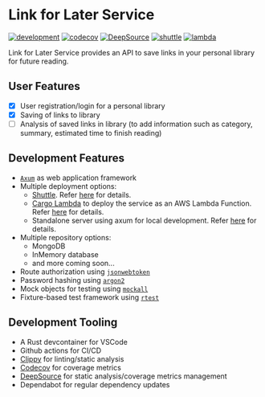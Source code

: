 # Link for Later Service

[![development](https://github.com/kentSarmiento/link-for-later-service/actions/workflows/development.yml/badge.svg?branch=main)](https://github.com/kentSarmiento/link-for-later-service/actions/workflows/development.yml) [![codecov](https://codecov.io/gh/kentSarmiento/link-for-later-service/branch/main/graph/badge.svg)](https://codecov.io/gh/kentSarmiento/link-for-later-service) [![DeepSource](https://app.deepsource.com/gh/kentSarmiento/link-for-later-service.svg/?label=active+issues&token=WjmbW1QTMQOXFFMU5h1-BEmM)](https://app.deepsource.com/gh/kentSarmiento/link-for-later-service/) [![shuttle](https://github.com/kentSarmiento/link-for-later-service/actions/workflows/shuttle.yml/badge.svg?branch=main)](https://github.com/kentSarmiento/link-for-later-service/actions/workflows/shuttle.yml) [![lambda](https://github.com/kentSarmiento/link-for-later-service/actions/workflows/lambda.yml/badge.svg?branch=main)](https://github.com/kentSarmiento/link-for-later-service/actions/workflows/lambda.yml)

Link for Later Service provides an API to save links in your personal library for future reading.

## User Features

- [x] User registration/login for a personal library
- [x] Saving of links to library
- [ ] Analysis of saved links in library (to add information such as category, summary, estimated time to finish reading)

## Development Features

- [`Axum`](https://github.com/tokio-rs/axum) as web application framework
- Multiple deployment options:
  - [Shuttle](https://github.com/shuttle-hq/shuttle). Refer [here](./link-for-later-shuttle/) for details.
  - [Cargo Lambda](https://www.cargo-lambda.info/) to deploy the service as an AWS Lambda Function. Refer [here](./link-for-later-lambda/) for details.
  - Standalone server using axum for local development. Refer [here](./link-for-later-axum/) for details.
- Multiple repository options:
  - MongoDB
  - InMemory database
  - and more coming soon...
- Route authorization using [`jsonwebtoken`](https://github.com/Keats/jsonwebtoken)
- Password hashing using [`argon2`](https://github.com/RustCrypto/password-hashes/tree/master/argon2)
- Mock objects for testing using [`mockall`](https://github.com/asomers/mockall)
- Fixture-based test framework using [`rtest`](https://github.com/la10736/rstest)

## Development Tooling

- A Rust devcontainer for VSCode
- Github actions for CI/CD
- [Clippy](https://github.com/rust-lang/rust-clippy) for linting/static analysis
- [Codecov](https://about.codecov.io/) for coverage metrics
- [DeepSource](https://deepsource.com/) for static analysis/coverage metrics management
- Dependabot for regular dependency updates
